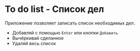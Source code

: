 # To do list - Список дел

Приложение позволяет записать список необходимых дел.

+ Добавляй с помощью `Enter` или кнопки `Добавить`
+ Вычёркивай сделанное
+ Удаляй весь список



